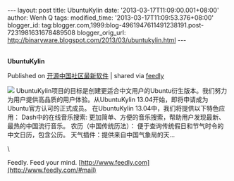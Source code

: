 --- layout: post title: UbuntuKylin date:
'2013-03-17T11:09:00.001+08:00' author: Wenh Q tags: modified\_time:
'2013-03-17T11:09:53.376+08:00' blogger\_id:
tag:blogger.com,1999:blog-4961947611491238191.post-7231981631678489508
blogger\_orig\_url:
http://binaryware.blogspot.com/2013/03/ubuntukylin.html ---
\
 
<div class="article">

<div class="header">

**UbuntuKylin**

</div>

<div class="source">

Published on
[开源中国社区最新软件](http://www.oschina.net/p/ubuntukylin) | shared
via [feedly](http://www.feedly.com)

</div>

<div>

[![](http://www.oschina.net/img/logo/UbuntuKylin.gif)](http://www.oschina.net/p/ubuntukylin)
UbuntuKylin项目的目标是创建更适合中文用户的Ubuntu衍生版本。我们努力为用户提供高品质的用户体验。从UbuntuKylin
13.04开始，即将申请成为Ubuntu官方认可的正式成员。 在UbuntuKylin
13.04中，我们将提供以下特色应用： Dash中的在线音乐搜索:
更加简单、方便的音乐搜索，帮助用户发现最新、最热的中国流行音乐。
农历（中国传统历法）： 便于查询传统假日和节气时令的中文日历，包含公历。
天气插件：提供来自中国气象局的天...

</div>

\

</div>

<div class="footer">

Feedly. Feed your mind.
[http://www.feedly.com](http://www.feedly.com/#mail)

</div>
